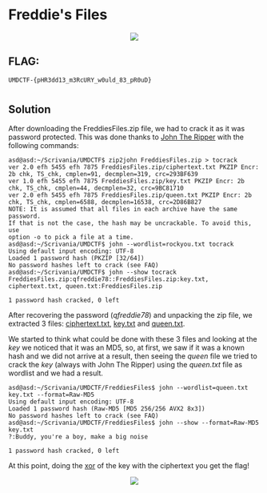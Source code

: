 # Freddie's Files
<p align="center">
  <img src=https://i.postimg.cc/yYgF2Jqm/b.jpg" />
</p>

## FLAG:
`UMDCTF-{pHR3dd13_m3RcURY_w0uld_83_pR0uD}`
#
## Solution
After downloading the FreddiesFiles.zip file, we had to crack it as it was password protected. This was done thanks to [John The Ripper](https://github.com/openwall/john) with the following commands:
```console
asd@asd:~/Scrivania/UMDCTF$ zip2john FreddiesFiles.zip > tocrack
ver 2.0 efh 5455 efh 7875 FreddiesFiles.zip/ciphertext.txt PKZIP Encr: 2b chk, TS_chk, cmplen=91, decmplen=319, crc=293BF639
ver 1.0 efh 5455 efh 7875 FreddiesFiles.zip/key.txt PKZIP Encr: 2b chk, TS_chk, cmplen=44, decmplen=32, crc=9BC81710
ver 2.0 efh 5455 efh 7875 FreddiesFiles.zip/queen.txt PKZIP Encr: 2b chk, TS_chk, cmplen=6588, decmplen=16538, crc=2D86B827
NOTE: It is assumed that all files in each archive have the same password.
If that is not the case, the hash may be uncrackable. To avoid this, use
option -o to pick a file at a time.
asd@asd:~/Scrivania/UMDCTF$ john --wordlist=rockyou.txt tocrack
Using default input encoding: UTF-8
Loaded 1 password hash (PKZIP [32/64])
No password hashes left to crack (see FAQ)
asd@asd:~/Scrivania/UMDCTF$ john --show tocrack
FreddiesFiles.zip:qfreddie78::FreddiesFiles.zip:key.txt, ciphertext.txt, queen.txt:FreddiesFiles.zip

1 password hash cracked, 0 left
```

After recovering the password (*qfreddie78*) and unpacking the zip file, we extracted 3 files: [ciphertext.txt](FreddiesFiles/ciphertext.txt), [key.txt](FreddiesFiles/key.txt) and [queen.txt](FreddiesFiles/queen.txt).

We started to think what could be done with these 3 files and looking at the *key* we noticed that it was an MD5, so, at first, we saw if it was a known hash and we did not arrive at a result, then seeing the *queen* file we tried to crack the *key* (always with John The Ripper) using the *queen.txt* file as wordlist and we had a result.
```console
asd@asd:~/Scrivania/UMDCTF/FreddiesFiles$ john --wordlist=queen.txt key.txt --format=Raw-MD5
Using default input encoding: UTF-8
Loaded 1 password hash (Raw-MD5 [MD5 256/256 AVX2 8x3])
No password hashes left to crack (see FAQ)
asd@asd:~/Scrivania/UMDCTF/FreddiesFiles$ john --show --format=Raw-MD5 key.txt 
?:Buddy, you're a boy, make a big noise

1 password hash cracked, 0 left
```

At this point, doing the [xor](http://xor.pw/#) of the key with the ciphertext you get the flag!
<p align="center">
  <img src=https://i.postimg.cc/nLXXVGQR/c.jpg" />
</p>
